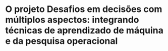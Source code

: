 # O projeto Desafios em decisões com múltiplos aspectos: integrando técnicas de aprendizado de máquina e da pesquisa operacional
